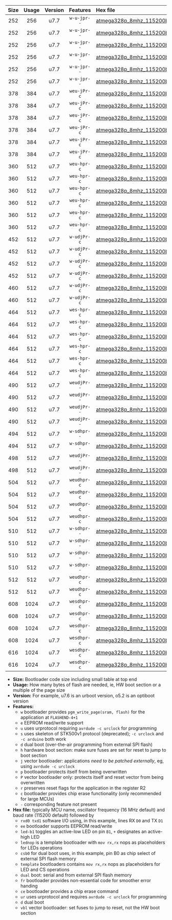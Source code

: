 |Size|Usage|Version|Features|Hex file|
|:-:|:-:|:-:|:-:|:--|
|252|256|u7.7|`w-u-jpr--`|[atmega328p_8mhz_115200bps_rxd0_txd1_led+b1_ur_vbl.hex](https://raw.githubusercontent.com/stefanrueger/urboot/main/bootloaders/atmega328p/fcpu_8mhz/115200_bps/atmega328p_8mhz_115200bps_rxd0_txd1_led+b1_ur_vbl.hex)|
|252|256|u7.7|`w-u-jpr--`|[atmega328p_8mhz_115200bps_rxd0_txd1_led+b5_ur_vbl.hex](https://raw.githubusercontent.com/stefanrueger/urboot/main/bootloaders/atmega328p/fcpu_8mhz/115200_bps/atmega328p_8mhz_115200bps_rxd0_txd1_led+b5_ur_vbl.hex)|
|252|256|u7.7|`w-u-jpr--`|[atmega328p_8mhz_115200bps_rxd0_txd1_led+d5_ur_vbl.hex](https://raw.githubusercontent.com/stefanrueger/urboot/main/bootloaders/atmega328p/fcpu_8mhz/115200_bps/atmega328p_8mhz_115200bps_rxd0_txd1_led+d5_ur_vbl.hex)|
|252|256|u7.7|`w-u-jpr--`|[atmega328p_8mhz_115200bps_rxd0_txd1_led-b1_ur_vbl.hex](https://raw.githubusercontent.com/stefanrueger/urboot/main/bootloaders/atmega328p/fcpu_8mhz/115200_bps/atmega328p_8mhz_115200bps_rxd0_txd1_led-b1_ur_vbl.hex)|
|252|256|u7.7|`w-u-jpr--`|[atmega328p_8mhz_115200bps_rxd0_txd1_led-d5_ur_vbl.hex](https://raw.githubusercontent.com/stefanrueger/urboot/main/bootloaders/atmega328p/fcpu_8mhz/115200_bps/atmega328p_8mhz_115200bps_rxd0_txd1_led-d5_ur_vbl.hex)|
|252|256|u7.7|`w-u-jpr--`|[atmega328p_8mhz_115200bps_rxd0_txd1_lednop_ur_vbl.hex](https://raw.githubusercontent.com/stefanrueger/urboot/main/bootloaders/atmega328p/fcpu_8mhz/115200_bps/atmega328p_8mhz_115200bps_rxd0_txd1_lednop_ur_vbl.hex)|
|378|384|u7.7|`weu-jPr-c`|[atmega328p_8mhz_115200bps_rxd0_txd1_ee_led+b1_fr_ce_ur_vbl.hex](https://raw.githubusercontent.com/stefanrueger/urboot/main/bootloaders/atmega328p/fcpu_8mhz/115200_bps/atmega328p_8mhz_115200bps_rxd0_txd1_ee_led+b1_fr_ce_ur_vbl.hex)|
|378|384|u7.7|`weu-jPr-c`|[atmega328p_8mhz_115200bps_rxd0_txd1_ee_led+b5_fr_ce_ur_vbl.hex](https://raw.githubusercontent.com/stefanrueger/urboot/main/bootloaders/atmega328p/fcpu_8mhz/115200_bps/atmega328p_8mhz_115200bps_rxd0_txd1_ee_led+b5_fr_ce_ur_vbl.hex)|
|378|384|u7.7|`weu-jPr-c`|[atmega328p_8mhz_115200bps_rxd0_txd1_ee_led+d5_fr_ce_ur_vbl.hex](https://raw.githubusercontent.com/stefanrueger/urboot/main/bootloaders/atmega328p/fcpu_8mhz/115200_bps/atmega328p_8mhz_115200bps_rxd0_txd1_ee_led+d5_fr_ce_ur_vbl.hex)|
|378|384|u7.7|`weu-jPr-c`|[atmega328p_8mhz_115200bps_rxd0_txd1_ee_led-b1_fr_ce_ur_vbl.hex](https://raw.githubusercontent.com/stefanrueger/urboot/main/bootloaders/atmega328p/fcpu_8mhz/115200_bps/atmega328p_8mhz_115200bps_rxd0_txd1_ee_led-b1_fr_ce_ur_vbl.hex)|
|378|384|u7.7|`weu-jPr-c`|[atmega328p_8mhz_115200bps_rxd0_txd1_ee_led-d5_fr_ce_ur_vbl.hex](https://raw.githubusercontent.com/stefanrueger/urboot/main/bootloaders/atmega328p/fcpu_8mhz/115200_bps/atmega328p_8mhz_115200bps_rxd0_txd1_ee_led-d5_fr_ce_ur_vbl.hex)|
|378|384|u7.7|`weu-jPr-c`|[atmega328p_8mhz_115200bps_rxd0_txd1_ee_lednop_fr_ce_ur_vbl.hex](https://raw.githubusercontent.com/stefanrueger/urboot/main/bootloaders/atmega328p/fcpu_8mhz/115200_bps/atmega328p_8mhz_115200bps_rxd0_txd1_ee_lednop_fr_ce_ur_vbl.hex)|
|360|512|u7.7|`weu-hpr-c`|[atmega328p_8mhz_115200bps_rxd0_txd1_ee_led+b1_fr_ce_ur.hex](https://raw.githubusercontent.com/stefanrueger/urboot/main/bootloaders/atmega328p/fcpu_8mhz/115200_bps/atmega328p_8mhz_115200bps_rxd0_txd1_ee_led+b1_fr_ce_ur.hex)|
|360|512|u7.7|`weu-hpr-c`|[atmega328p_8mhz_115200bps_rxd0_txd1_ee_led+b5_fr_ce_ur.hex](https://raw.githubusercontent.com/stefanrueger/urboot/main/bootloaders/atmega328p/fcpu_8mhz/115200_bps/atmega328p_8mhz_115200bps_rxd0_txd1_ee_led+b5_fr_ce_ur.hex)|
|360|512|u7.7|`weu-hpr-c`|[atmega328p_8mhz_115200bps_rxd0_txd1_ee_led+d5_fr_ce_ur.hex](https://raw.githubusercontent.com/stefanrueger/urboot/main/bootloaders/atmega328p/fcpu_8mhz/115200_bps/atmega328p_8mhz_115200bps_rxd0_txd1_ee_led+d5_fr_ce_ur.hex)|
|360|512|u7.7|`weu-hpr-c`|[atmega328p_8mhz_115200bps_rxd0_txd1_ee_led-b1_fr_ce_ur.hex](https://raw.githubusercontent.com/stefanrueger/urboot/main/bootloaders/atmega328p/fcpu_8mhz/115200_bps/atmega328p_8mhz_115200bps_rxd0_txd1_ee_led-b1_fr_ce_ur.hex)|
|360|512|u7.7|`weu-hpr-c`|[atmega328p_8mhz_115200bps_rxd0_txd1_ee_led-d5_fr_ce_ur.hex](https://raw.githubusercontent.com/stefanrueger/urboot/main/bootloaders/atmega328p/fcpu_8mhz/115200_bps/atmega328p_8mhz_115200bps_rxd0_txd1_ee_led-d5_fr_ce_ur.hex)|
|360|512|u7.7|`weu-hpr-c`|[atmega328p_8mhz_115200bps_rxd0_txd1_ee_lednop_fr_ce_ur.hex](https://raw.githubusercontent.com/stefanrueger/urboot/main/bootloaders/atmega328p/fcpu_8mhz/115200_bps/atmega328p_8mhz_115200bps_rxd0_txd1_ee_lednop_fr_ce_ur.hex)|
|452|512|u7.7|`w-udjPr-c`|[atmega328p_8mhz_115200bps_rxd0_txd1_led+b1_csb0_dual_fr_ce_ur_vbl.hex](https://raw.githubusercontent.com/stefanrueger/urboot/main/bootloaders/atmega328p/fcpu_8mhz/115200_bps/atmega328p_8mhz_115200bps_rxd0_txd1_led+b1_csb0_dual_fr_ce_ur_vbl.hex)|
|452|512|u7.7|`w-udjPr-c`|[atmega328p_8mhz_115200bps_rxd0_txd1_led+d5_csb0_dual_fr_ce_ur_vbl.hex](https://raw.githubusercontent.com/stefanrueger/urboot/main/bootloaders/atmega328p/fcpu_8mhz/115200_bps/atmega328p_8mhz_115200bps_rxd0_txd1_led+d5_csb0_dual_fr_ce_ur_vbl.hex)|
|452|512|u7.7|`w-udjPr-c`|[atmega328p_8mhz_115200bps_rxd0_txd1_led-b1_csb0_dual_fr_ce_ur_vbl.hex](https://raw.githubusercontent.com/stefanrueger/urboot/main/bootloaders/atmega328p/fcpu_8mhz/115200_bps/atmega328p_8mhz_115200bps_rxd0_txd1_led-b1_csb0_dual_fr_ce_ur_vbl.hex)|
|452|512|u7.7|`w-udjPr-c`|[atmega328p_8mhz_115200bps_rxd0_txd1_led-d5_csb0_dual_fr_ce_ur_vbl.hex](https://raw.githubusercontent.com/stefanrueger/urboot/main/bootloaders/atmega328p/fcpu_8mhz/115200_bps/atmega328p_8mhz_115200bps_rxd0_txd1_led-d5_csb0_dual_fr_ce_ur_vbl.hex)|
|460|512|u7.7|`w-udjPr-c`|[atmega328p_8mhz_115200bps_rxd0_txd1_led+b1_csd5_dual_fr_ce_ur_vbl.hex](https://raw.githubusercontent.com/stefanrueger/urboot/main/bootloaders/atmega328p/fcpu_8mhz/115200_bps/atmega328p_8mhz_115200bps_rxd0_txd1_led+b1_csd5_dual_fr_ce_ur_vbl.hex)|
|460|512|u7.7|`w-udjPr-c`|[atmega328p_8mhz_115200bps_rxd0_txd1_template_dual_fr_ce_ur_vbl.hex](https://raw.githubusercontent.com/stefanrueger/urboot/main/bootloaders/atmega328p/fcpu_8mhz/115200_bps/atmega328p_8mhz_115200bps_rxd0_txd1_template_dual_fr_ce_ur_vbl.hex)|
|464|512|u7.7|`wes-hpr-c`|[atmega328p_8mhz_115200bps_rxd0_txd1_ee_led+b1_fr_ce.hex](https://raw.githubusercontent.com/stefanrueger/urboot/main/bootloaders/atmega328p/fcpu_8mhz/115200_bps/atmega328p_8mhz_115200bps_rxd0_txd1_ee_led+b1_fr_ce.hex)|
|464|512|u7.7|`wes-hpr-c`|[atmega328p_8mhz_115200bps_rxd0_txd1_ee_led+b5_fr_ce.hex](https://raw.githubusercontent.com/stefanrueger/urboot/main/bootloaders/atmega328p/fcpu_8mhz/115200_bps/atmega328p_8mhz_115200bps_rxd0_txd1_ee_led+b5_fr_ce.hex)|
|464|512|u7.7|`wes-hpr-c`|[atmega328p_8mhz_115200bps_rxd0_txd1_ee_led+d5_fr_ce.hex](https://raw.githubusercontent.com/stefanrueger/urboot/main/bootloaders/atmega328p/fcpu_8mhz/115200_bps/atmega328p_8mhz_115200bps_rxd0_txd1_ee_led+d5_fr_ce.hex)|
|464|512|u7.7|`wes-hpr-c`|[atmega328p_8mhz_115200bps_rxd0_txd1_ee_led-b1_fr_ce.hex](https://raw.githubusercontent.com/stefanrueger/urboot/main/bootloaders/atmega328p/fcpu_8mhz/115200_bps/atmega328p_8mhz_115200bps_rxd0_txd1_ee_led-b1_fr_ce.hex)|
|464|512|u7.7|`wes-hpr-c`|[atmega328p_8mhz_115200bps_rxd0_txd1_ee_led-d5_fr_ce.hex](https://raw.githubusercontent.com/stefanrueger/urboot/main/bootloaders/atmega328p/fcpu_8mhz/115200_bps/atmega328p_8mhz_115200bps_rxd0_txd1_ee_led-d5_fr_ce.hex)|
|464|512|u7.7|`wes-hpr-c`|[atmega328p_8mhz_115200bps_rxd0_txd1_ee_lednop_fr_ce.hex](https://raw.githubusercontent.com/stefanrueger/urboot/main/bootloaders/atmega328p/fcpu_8mhz/115200_bps/atmega328p_8mhz_115200bps_rxd0_txd1_ee_lednop_fr_ce.hex)|
|490|512|u7.7|`weudjPr--`|[atmega328p_8mhz_115200bps_rxd0_txd1_ee_led+b1_csb0_dual_fr_ur_vbl.hex](https://raw.githubusercontent.com/stefanrueger/urboot/main/bootloaders/atmega328p/fcpu_8mhz/115200_bps/atmega328p_8mhz_115200bps_rxd0_txd1_ee_led+b1_csb0_dual_fr_ur_vbl.hex)|
|490|512|u7.7|`weudjPr--`|[atmega328p_8mhz_115200bps_rxd0_txd1_ee_led+d5_csb0_dual_fr_ur_vbl.hex](https://raw.githubusercontent.com/stefanrueger/urboot/main/bootloaders/atmega328p/fcpu_8mhz/115200_bps/atmega328p_8mhz_115200bps_rxd0_txd1_ee_led+d5_csb0_dual_fr_ur_vbl.hex)|
|490|512|u7.7|`weudjPr--`|[atmega328p_8mhz_115200bps_rxd0_txd1_ee_led-b1_csb0_dual_fr_ur_vbl.hex](https://raw.githubusercontent.com/stefanrueger/urboot/main/bootloaders/atmega328p/fcpu_8mhz/115200_bps/atmega328p_8mhz_115200bps_rxd0_txd1_ee_led-b1_csb0_dual_fr_ur_vbl.hex)|
|490|512|u7.7|`weudjPr--`|[atmega328p_8mhz_115200bps_rxd0_txd1_ee_led-d5_csb0_dual_fr_ur_vbl.hex](https://raw.githubusercontent.com/stefanrueger/urboot/main/bootloaders/atmega328p/fcpu_8mhz/115200_bps/atmega328p_8mhz_115200bps_rxd0_txd1_ee_led-d5_csb0_dual_fr_ur_vbl.hex)|
|494|512|u7.7|`w-sdhpr--`|[atmega328p_8mhz_115200bps_rxd0_txd1_led+b1_csd5_dual.hex](https://raw.githubusercontent.com/stefanrueger/urboot/main/bootloaders/atmega328p/fcpu_8mhz/115200_bps/atmega328p_8mhz_115200bps_rxd0_txd1_led+b1_csd5_dual.hex)|
|494|512|u7.7|`w-sdhpr--`|[atmega328p_8mhz_115200bps_rxd0_txd1_template_dual.hex](https://raw.githubusercontent.com/stefanrueger/urboot/main/bootloaders/atmega328p/fcpu_8mhz/115200_bps/atmega328p_8mhz_115200bps_rxd0_txd1_template_dual.hex)|
|498|512|u7.7|`weudjPr--`|[atmega328p_8mhz_115200bps_rxd0_txd1_ee_led+b1_csd5_dual_fr_ur_vbl.hex](https://raw.githubusercontent.com/stefanrueger/urboot/main/bootloaders/atmega328p/fcpu_8mhz/115200_bps/atmega328p_8mhz_115200bps_rxd0_txd1_ee_led+b1_csd5_dual_fr_ur_vbl.hex)|
|498|512|u7.7|`weudjPr--`|[atmega328p_8mhz_115200bps_rxd0_txd1_ee_template_dual_fr_ur_vbl.hex](https://raw.githubusercontent.com/stefanrueger/urboot/main/bootloaders/atmega328p/fcpu_8mhz/115200_bps/atmega328p_8mhz_115200bps_rxd0_txd1_ee_template_dual_fr_ur_vbl.hex)|
|504|512|u7.7|`weudhpr-c`|[atmega328p_8mhz_115200bps_rxd0_txd1_ee_led+b1_csb0_dual_fr_ce_ur.hex](https://raw.githubusercontent.com/stefanrueger/urboot/main/bootloaders/atmega328p/fcpu_8mhz/115200_bps/atmega328p_8mhz_115200bps_rxd0_txd1_ee_led+b1_csb0_dual_fr_ce_ur.hex)|
|504|512|u7.7|`weudhpr-c`|[atmega328p_8mhz_115200bps_rxd0_txd1_ee_led+d5_csb0_dual_fr_ce_ur.hex](https://raw.githubusercontent.com/stefanrueger/urboot/main/bootloaders/atmega328p/fcpu_8mhz/115200_bps/atmega328p_8mhz_115200bps_rxd0_txd1_ee_led+d5_csb0_dual_fr_ce_ur.hex)|
|504|512|u7.7|`weudhpr-c`|[atmega328p_8mhz_115200bps_rxd0_txd1_ee_led-b1_csb0_dual_fr_ce_ur.hex](https://raw.githubusercontent.com/stefanrueger/urboot/main/bootloaders/atmega328p/fcpu_8mhz/115200_bps/atmega328p_8mhz_115200bps_rxd0_txd1_ee_led-b1_csb0_dual_fr_ce_ur.hex)|
|504|512|u7.7|`weudhpr-c`|[atmega328p_8mhz_115200bps_rxd0_txd1_ee_led-d5_csb0_dual_fr_ce_ur.hex](https://raw.githubusercontent.com/stefanrueger/urboot/main/bootloaders/atmega328p/fcpu_8mhz/115200_bps/atmega328p_8mhz_115200bps_rxd0_txd1_ee_led-d5_csb0_dual_fr_ce_ur.hex)|
|510|512|u7.7|`w-sdhpr--`|[atmega328p_8mhz_115200bps_rxd0_txd1_led+b1_csb0_dual_fr.hex](https://raw.githubusercontent.com/stefanrueger/urboot/main/bootloaders/atmega328p/fcpu_8mhz/115200_bps/atmega328p_8mhz_115200bps_rxd0_txd1_led+b1_csb0_dual_fr.hex)|
|510|512|u7.7|`w-sdhpr--`|[atmega328p_8mhz_115200bps_rxd0_txd1_led+d5_csb0_dual_fr.hex](https://raw.githubusercontent.com/stefanrueger/urboot/main/bootloaders/atmega328p/fcpu_8mhz/115200_bps/atmega328p_8mhz_115200bps_rxd0_txd1_led+d5_csb0_dual_fr.hex)|
|510|512|u7.7|`w-sdhpr--`|[atmega328p_8mhz_115200bps_rxd0_txd1_led-b1_csb0_dual_fr.hex](https://raw.githubusercontent.com/stefanrueger/urboot/main/bootloaders/atmega328p/fcpu_8mhz/115200_bps/atmega328p_8mhz_115200bps_rxd0_txd1_led-b1_csb0_dual_fr.hex)|
|510|512|u7.7|`w-sdhpr--`|[atmega328p_8mhz_115200bps_rxd0_txd1_led-d5_csb0_dual_fr.hex](https://raw.githubusercontent.com/stefanrueger/urboot/main/bootloaders/atmega328p/fcpu_8mhz/115200_bps/atmega328p_8mhz_115200bps_rxd0_txd1_led-d5_csb0_dual_fr.hex)|
|512|512|u7.7|`weudhpr-c`|[atmega328p_8mhz_115200bps_rxd0_txd1_ee_led+b1_csd5_dual_fr_ce_ur.hex](https://raw.githubusercontent.com/stefanrueger/urboot/main/bootloaders/atmega328p/fcpu_8mhz/115200_bps/atmega328p_8mhz_115200bps_rxd0_txd1_ee_led+b1_csd5_dual_fr_ce_ur.hex)|
|512|512|u7.7|`weudhpr-c`|[atmega328p_8mhz_115200bps_rxd0_txd1_ee_template_dual_fr_ce_ur.hex](https://raw.githubusercontent.com/stefanrueger/urboot/main/bootloaders/atmega328p/fcpu_8mhz/115200_bps/atmega328p_8mhz_115200bps_rxd0_txd1_ee_template_dual_fr_ce_ur.hex)|
|608|1024|u7.7|`wesdhpr-c`|[atmega328p_8mhz_115200bps_rxd0_txd1_ee_led+b1_csb0_dual_fr_ce.hex](https://raw.githubusercontent.com/stefanrueger/urboot/main/bootloaders/atmega328p/fcpu_8mhz/115200_bps/atmega328p_8mhz_115200bps_rxd0_txd1_ee_led+b1_csb0_dual_fr_ce.hex)|
|608|1024|u7.7|`wesdhpr-c`|[atmega328p_8mhz_115200bps_rxd0_txd1_ee_led+d5_csb0_dual_fr_ce.hex](https://raw.githubusercontent.com/stefanrueger/urboot/main/bootloaders/atmega328p/fcpu_8mhz/115200_bps/atmega328p_8mhz_115200bps_rxd0_txd1_ee_led+d5_csb0_dual_fr_ce.hex)|
|608|1024|u7.7|`wesdhpr-c`|[atmega328p_8mhz_115200bps_rxd0_txd1_ee_led-b1_csb0_dual_fr_ce.hex](https://raw.githubusercontent.com/stefanrueger/urboot/main/bootloaders/atmega328p/fcpu_8mhz/115200_bps/atmega328p_8mhz_115200bps_rxd0_txd1_ee_led-b1_csb0_dual_fr_ce.hex)|
|608|1024|u7.7|`wesdhpr-c`|[atmega328p_8mhz_115200bps_rxd0_txd1_ee_led-d5_csb0_dual_fr_ce.hex](https://raw.githubusercontent.com/stefanrueger/urboot/main/bootloaders/atmega328p/fcpu_8mhz/115200_bps/atmega328p_8mhz_115200bps_rxd0_txd1_ee_led-d5_csb0_dual_fr_ce.hex)|
|616|1024|u7.7|`wesdhpr-c`|[atmega328p_8mhz_115200bps_rxd0_txd1_ee_led+b1_csd5_dual_fr_ce.hex](https://raw.githubusercontent.com/stefanrueger/urboot/main/bootloaders/atmega328p/fcpu_8mhz/115200_bps/atmega328p_8mhz_115200bps_rxd0_txd1_ee_led+b1_csd5_dual_fr_ce.hex)|
|616|1024|u7.7|`wesdhpr-c`|[atmega328p_8mhz_115200bps_rxd0_txd1_ee_template_dual_fr_ce.hex](https://raw.githubusercontent.com/stefanrueger/urboot/main/bootloaders/atmega328p/fcpu_8mhz/115200_bps/atmega328p_8mhz_115200bps_rxd0_txd1_ee_template_dual_fr_ce.hex)|

- **Size:** Bootloader code size including small table at top end
- **Usage:** How many bytes of flash are needed, ie, HW boot section or a multiple of the page size
- **Version:** For example, u7.6 is an urboot version, o5.2 is an optiboot version
- **Features:**
  + `w` bootloader provides `pgm_write_page(sram, flash)` for the application at `FLASHEND-4+1`
  + `e` EEPROM read/write support
  + `u` uses urprotocol requiring `avrdude -c urclock` for programming
  + `s` uses skeleton of STK500v1 protocol (deprecated); `-c urclock` and `-c arduino` both work
  + `d` dual boot (over-the-air programming from external SPI flash)
  + `h` hardware boot section: make sure fuses are set for reset to jump to boot section
  + `j` vector bootloader: applications *need to be patched externally*, eg, using `avrdude -c urclock`
  + `p` bootloader protects itself from being overwritten
  + `P` vector bootloader only: protects itself and reset vector from being overwritten
  + `r` preserves reset flags for the application in the register R2
  + `c` bootloader provides chip erase functionality (only recommended for large MCUs)
  + `-` corresponding feature not present
- **Hex file:** typically MCU name, oscillator frequency (16 MHz default) and baud rate (115200 default) followed by
  + `rxd0 txd1` software I/O using, in this example, lines RX `D0` and TX `D1`
  + `ee` bootloader supports EEPROM read/write
  + `led-b1` toggles an active-low LED on pin `B1`, `+` designates an active-high LED
  + `lednop` is a template bootloader with `mov rx,rx` nops as placeholders for LEDs operations
  + `csb0` for dual boot uses, in this example, pin B0 as chip select of external SPI flash memory
  + `template` bootloaders contains `mov rx,rx` nops as placeholders for LED and CS operations
  + `dual` boot: serial and from external SPI flash memory
  + `fr` bootloader provides non-essential code for smoother error handing
  + `ce` bootloader provides a chip erase command
  + `ur` uses urprotocol and requires `avrdude -c urclock` for programming
  + `d` dual boot
  + `vbl` vector bootloader: set fuses to jump to reset, not the HW boot section
